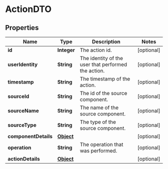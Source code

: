 

# ActionDTO

## Properties

Name | Type | Description | Notes
------------ | ------------- | ------------- | -------------
**id** | **Integer** | The action id. |  [optional]
**userIdentity** | **String** | The identity of the user that performed the action. |  [optional]
**timestamp** | **String** | The timestamp of the action. |  [optional]
**sourceId** | **String** | The id of the source component. |  [optional]
**sourceName** | **String** | The name of the source component. |  [optional]
**sourceType** | **String** | The type of the source component. |  [optional]
**componentDetails** | [**Object**](.md) |  |  [optional]
**operation** | **String** | The operation that was performed. |  [optional]
**actionDetails** | [**Object**](.md) |  |  [optional]




